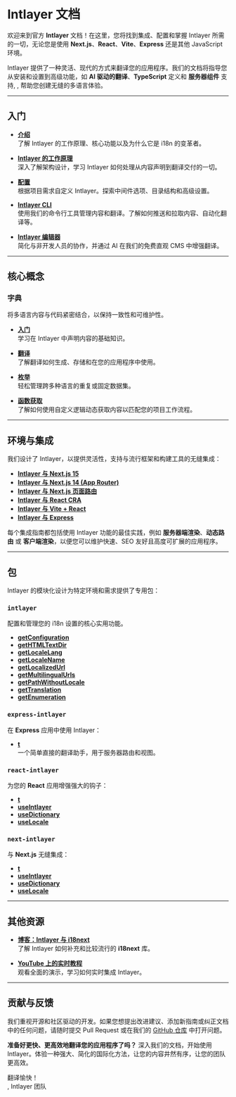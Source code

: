 # Intlayer 文档

欢迎来到官方 **Intlayer** 文档！在这里，您将找到集成、配置和掌握 Intlayer 所需的一切，无论您是使用 **Next.js**、**React**、**Vite**、**Express** 还是其他 JavaScript 环境。

Intlayer 提供了一种灵活、现代的方式来翻译您的应用程序。我们的文档将指导您从安装和设置到高级功能，如 **AI 驱动的翻译**、**TypeScript** 定义和 **服务器组件** 支持, , 帮助您创建无缝的多语言体验。

---

## 入门

- **[介绍](https://github.com/aymericzip/intlayer/blob/main/docs/docs/zh/introduction.md)**  
  了解 Intlayer 的工作原理、核心功能以及为什么它是 i18n 的变革者。

- **[Intlayer 的工作原理](https://github.com/aymericzip/intlayer/blob/main/docs/docs/zh/how_works_intlayer.md)**  
  深入了解架构设计，学习 Intlayer 如何处理从内容声明到翻译交付的一切。

- **[配置](https://github.com/aymericzip/intlayer/blob/main/docs/docs/zh/configuration.md)**  
  根据项目需求自定义 Intlayer。探索中间件选项、目录结构和高级设置。

- **[Intlayer CLI](https://github.com/aymericzip/intlayer/blob/main/docs/docs/zh/intlayer_cli.md)**  
  使用我们的命令行工具管理内容和翻译。了解如何推送和拉取内容、自动化翻译等。

- **[Intlayer 编辑器](https://github.com/aymericzip/intlayer/blob/main/docs/docs/zh/intlayer_visual_editor.md)**  
  简化与非开发人员的协作，并通过 AI 在我们的免费直观 CMS 中增强翻译。

---

## 核心概念

### 字典

将多语言内容与代码紧密结合，以保持一致性和可维护性。

- **[入门](https://github.com/aymericzip/intlayer/blob/main/docs/docs/zh/dictionary/get_started.md)**  
  学习在 Intlayer 中声明内容的基础知识。

- **[翻译](https://github.com/aymericzip/intlayer/blob/main/docs/docs/zh/dictionary/translation.md)**  
  了解翻译如何生成、存储和在您的应用程序中使用。

- **[枚举](https://github.com/aymericzip/intlayer/blob/main/docs/docs/zh/dictionary/enumeration.md)**  
  轻松管理跨多种语言的重复或固定数据集。

- **[函数获取](https://github.com/aymericzip/intlayer/blob/main/docs/docs/zh/dictionary/function_fetching.md)**  
  了解如何使用自定义逻辑动态获取内容以匹配您的项目工作流程。

---

## 环境与集成

我们设计了 Intlayer，以提供灵活性，支持与流行框架和构建工具的无缝集成：

- **[Intlayer 与 Next.js 15](https://github.com/aymericzip/intlayer/blob/main/docs/docs/zh/intlayer_with_nextjs_15.md)**
- **[Intlayer 与 Next.js 14 (App Router)](https://github.com/aymericzip/intlayer/blob/main/docs/docs/zh/intlayer_with_nextjs_14.md)**
- **[Intlayer 与 Next.js 页面路由](https://github.com/aymericzip/intlayer/blob/main/docs/docs/zh/intlayer_with_nextjs_page_router.md)**
- **[Intlayer 与 React CRA](https://github.com/aymericzip/intlayer/blob/main/docs/docs/zh/intlayer_with_create_react_app.md)**
- **[Intlayer 与 Vite + React](https://github.com/aymericzip/intlayer/blob/main/docs/docs/zh/intlayer_with_vite+react.md)**
- **[Intlayer 与 Express](https://github.com/aymericzip/intlayer/blob/main/docs/docs/zh/intlayer_with_express.md)**

每个集成指南都包括使用 Intlayer 功能的最佳实践，例如 **服务器端渲染**、**动态路由** 或 **客户端渲染**，以便您可以维护快速、SEO 友好且高度可扩展的应用程序。

---

## 包

Intlayer 的模块化设计为特定环境和需求提供了专用包：

### `intlayer`

配置和管理您的 i18n 设置的核心实用功能。

- **[getConfiguration](https://github.com/aymericzip/intlayer/blob/main/docs/docs/zh/packages/intlayer/getConfiguration.md)**
- **[getHTMLTextDir](https://github.com/aymericzip/intlayer/blob/main/docs/docs/zh/packages/intlayer/getHTMLTextDir.md)**
- **[getLocaleLang](https://github.com/aymericzip/intlayer/blob/main/docs/docs/zh/packages/intlayer/getLocaleLang.md)**
- **[getLocaleName](https://github.com/aymericzip/intlayer/blob/main/docs/docs/zh/packages/intlayer/getLocaleName.md)**
- **[getLocalizedUrl](https://github.com/aymericzip/intlayer/blob/main/docs/docs/zh/packages/intlayer/getLocalizedUrl.md)**
- **[getMultilingualUrls](https://github.com/aymericzip/intlayer/blob/main/docs/docs/zh/packages/intlayer/getMultilingualUrls.md)**
- **[getPathWithoutLocale](https://github.com/aymericzip/intlayer/blob/main/docs/docs/zh/packages/intlayer/getPathWithoutLocale.md)**
- **[getTranslation](https://github.com/aymericzip/intlayer/blob/main/docs/docs/zh/packages/intlayer/getTranslation.md)**
- **[getEnumeration](https://github.com/aymericzip/intlayer/blob/main/docs/docs/zh/packages/intlayer/getEnumeration.md)**

### `express-intlayer`

在 **Express** 应用中使用 Intlayer：

- **[t](https://github.com/aymericzip/intlayer/blob/main/docs/docs/zh/packages/express-intlayer/t.md)**  
  一个简单直接的翻译助手，用于服务器路由和视图。

### `react-intlayer`

为您的 **React** 应用增强强大的钩子：

- **[t](https://github.com/aymericzip/intlayer/blob/main/docs/docs/zh/packages/react-intlayer/t.md)**
- **[useIntlayer](https://github.com/aymericzip/intlayer/blob/main/docs/docs/zh/packages/react-intlayer/useIntlayer.md)**
- **[useDictionary](https://github.com/aymericzip/intlayer/blob/main/docs/docs/zh/packages/react-intlayer/useDictionary.md)**
- **[useLocale](https://github.com/aymericzip/intlayer/blob/main/docs/docs/zh/packages/react-intlayer/useLocale.md)**

### `next-intlayer`

与 **Next.js** 无缝集成：

- **[t](https://github.com/aymericzip/intlayer/blob/main/docs/docs/zh/packages/next-intlayer/t.md)**
- **[useIntlayer](https://github.com/aymericzip/intlayer/blob/main/docs/docs/zh/packages/next-intlayer/useIntlayer.md)**
- **[useDictionary](https://github.com/aymericzip/intlayer/blob/main/docs/docs/zh/packages/next-intlayer/useDictionary.md)**
- **[useLocale](https://github.com/aymericzip/intlayer/blob/main/docs/docs/zh/packages/next-intlayer/useLocale.md)**

---

## 其他资源

- **[博客：Intlayer 与 i18next](https://github.com/aymericzip/intlayer/blob/main/docs/docs/zh/intlayer_with_i18next.md)**  
  了解 Intlayer 如何补充和比较流行的 **i18next** 库。

- **[YouTube 上的实时教程](https://youtu.be/W2G7KxuSD4c?si=GyU_KpVhr61razRw)**  
  观看全面的演示，学习如何实时集成 Intlayer。

---

## 贡献与反馈

我们重视开源和社区驱动的开发。如果您想提出改进建议、添加新指南或纠正文档中的任何问题，请随时提交 Pull Request 或在我们的 [GitHub 仓库](https://github.com/aymericzip/intlayer/blob/main/docs/docs) 中打开问题。

**准备好更快、更高效地翻译您的应用程序了吗？** 深入我们的文档，开始使用 Intlayer。体验一种强大、简化的国际化方法，让您的内容井然有序，让您的团队更高效。

翻译愉快！  
, Intlayer 团队
